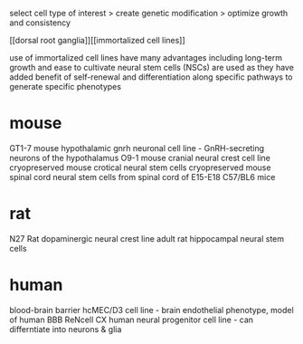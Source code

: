 select cell type of interest > create genetic modification > optimize growth and consistency

[[dorsal root ganglia]][[immortalized cell lines]]

use of immortalized cell lines have many advantages including long-term growth and ease to cultivate
neural stem cells (NSCs) are used as they have added benefit of self-renewal and differentiation along specific pathways to generate specific phenotypes

# mouse
GT1-7 mouse hypothalamic gnrh neuronal cell line - GnRH-secreting neurons of the hypothalamus
O9-1 mouse cranial neural crest cell line
cryopreserved mouse crotical neural stem cells
cryopreserved mouse spinal cord neural stem cells from spinal cord of E15-E18 C57/BL6 mice

# rat
N27 Rat dopaminergic neural crest line
adult rat hippocampal neural stem cells

# human
blood-brain barrier hcMEC/D3 cell line - brain endothelial phenotype, model of human BBB
ReNcell CX human neural progenitor cell line - can differntiate into neurons & glia

